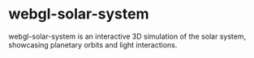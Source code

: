 # webgl-solar-system
webgl-solar-system is an interactive 3D simulation of the solar system, showcasing planetary orbits and light interactions.
